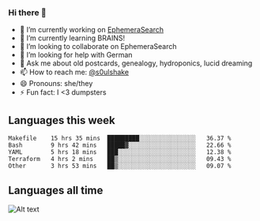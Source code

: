 ### Hi there 👋

<!--
**soulshake/soulshake** is a ✨ _special_ ✨ repository because its `README.md` (this file) appears on your GitHub profile.

Here are some ideas to get you started:

- 🔭 I’m currently working on ...
- 🌱 I’m currently learning ...
- 👯 I’m looking to collaborate on ...
- 🤔 I’m looking for help with ...
- 💬 Ask me about ...
- 📫 How to reach me: ...
- 😄 Pronouns: ...
- ⚡ Fun fact: ...
-->


- 🔭 I’m currently working on [EphemeraSearch](https://www.ephemerasearch.com/)
- 🌱 I’m currently learning BRAINS!
- 👯 I’m looking to collaborate on EphemeraSearch
- 🤔 I’m looking for help with German
- 💬 Ask me about old postcards, genealogy, hydroponics, lucid dreaming
- 📫 How to reach me: [@s0ulshake](https://twitter.com/soulshake)
- 😄 Pronouns: she/they
- ⚡ Fun fact: I <3 dumpsters

## Languages this week

<!--START_SECTION:waka-->
```text
Makefile    15 hrs 35 mins  █████████░░░░░░░░░░░░░░░░   36.37 % 
Bash        9 hrs 42 mins   █████▓░░░░░░░░░░░░░░░░░░░   22.66 % 
YAML        5 hrs 18 mins   ███░░░░░░░░░░░░░░░░░░░░░░   12.38 % 
Terraform   4 hrs 2 mins    ██▒░░░░░░░░░░░░░░░░░░░░░░   09.43 % 
Other       3 hrs 53 mins   ██▒░░░░░░░░░░░░░░░░░░░░░░   09.07 % 
```
<!--END_SECTION:waka-->

## Languages all time
![Alt text](https://wakatime.com/share/@aj/6aa10b67-a5e9-4fb1-acaf-8692f4385172.svg)
